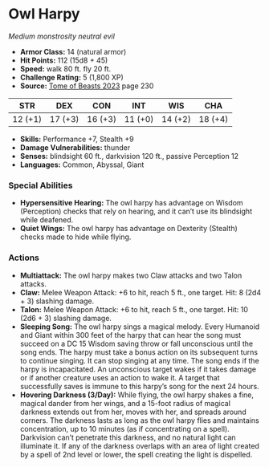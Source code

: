 # Owl Harpy

*Medium* *monstrosity* *neutral evil*

- **Armor Class:** 14 (natural armor)
- **Hit Points:** 112 (15d8 + 45)
- **Speed:** walk 80 ft. fly 20 ft.
- **Challenge Rating:** 5 (1,800 XP)
- **Source:** [Tome of Beasts 2023](https://koboldpress.com/kpstore/product/tome-of-beasts-1-2023-edition/) page 230

| STR | DEX | CON | INT | WIS | CHA |
| --- | --- | --- | --- | --- | --- |
| 12 (+1) | 17 (+3) | 16 (+3) | 11 (+0) | 14 (+2) | 18 (+4) |

- **Skills:** Performance +7, Stealth +9
- **Damage Vulnerabilities:** thunder
- **Senses:** blindsight 60 ft., darkvision 120 ft., passive Perception 12
- **Languages:** Common, Abyssal, Giant
### Special Abilities
- **Hypersensitive Hearing:** The owl harpy has advantage on Wisdom (Perception) checks that rely on hearing, and it can’t use its blindsight while deafened.
- **Quiet Wings:** The owl harpy has advantage on Dexterity (Stealth) checks made to hide while flying.
### Actions
- **Multiattack:** The owl harpy makes two Claw attacks and two Talon attacks.
- **Claw:** Melee Weapon Attack: +6 to hit, reach 5 ft., one target. Hit: 8 (2d4 + 3) slashing damage.
- **Talon:** Melee Weapon Attack: +6 to hit, reach 5 ft., one target. Hit: 10 (2d6 + 3) slashing damage.
- **Sleeping Song:** The owl harpy sings a magical melody. Every Humanoid and Giant within 300 feet of the harpy that can hear the song must succeed on a DC 15 Wisdom saving throw or fall unconscious until the song ends. The harpy must take a bonus action on its subsequent turns to continue singing. It can stop singing at any time. The song ends if the harpy is incapacitated. An unconscious target wakes if it takes damage or if another creature uses an action to wake it. A target that successfully saves is immune to this harpy’s song for the next 24 hours.
- **Hovering Darkness (3/Day):** While flying, the owl harpy shakes a fine, magical dander from her wings, and a 15-foot radius of magical darkness extends out from her, moves with her, and spreads around corners. The darkness lasts as long as the owl harpy flies and maintains concentration, up to 10 minutes (as if concentrating on a spell). Darkvision can’t penetrate this darkness, and no natural light can illuminate it. If any of the darkness overlaps with an area of light created by a spell of 2nd level or lower, the spell creating the light is dispelled.
